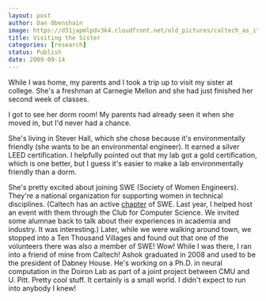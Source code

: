 ```yaml
---
layout: post
author: Dan Obenshain
image: https://d31japmlpdv3k4.cloudfront.net/old_pictures/caltech_as_it_happens/6a0105349b8251970b0120a56a1c42970b.jpg
title: Visiting the Sister
categories: [research]
status: Publish
date: 2009-09-14
---
```



While I was home, my parents and I took a trip up to visit my sister at college. She's a freshman at Carnegie Mellon and she had just finished her second week of classes.

I got to see her dorm room! My parents had already seen it when she moved in, but I'd never had a chance.

She's living in Stever Hall, which she chose because it's environmentally friendly (she wants to be an environmental engineer). It earned a silver LEED certification. I helpfully pointed out that my lab got a gold certification, which is one better, but I guess it's easier to make a lab environmentally friendly than a dorm.

She's pretty excited about joining SWE (Society of Women Engineers). They're a national organization for supporting women in technical disciplines. (Caltech has an active <a href="https://www.its.caltech.edu/%7Eswe/">chapter</a> of SWE. Last year, I helped host an event with them through the Club for Computer Science. We invited some alumnae back to talk about their experiences in academia and industry. It was interesting.) Later, while we were walking around town, we stopped into a Ten Thousand Villages and found out that one of the volunteers there was also a member of SWE! Wow!
While I was there, I ran into a friend of mine from Caltech! Ashok graduated in 2008 and used to be the president of Dabney House. He's working on a Ph.D. in neural computation in the Doiron Lab as part of a joint project between CMU and U. Pitt. Pretty cool stuff. It certainly is a small world. I didn't expect to run into anybody I knew!

